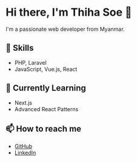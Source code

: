# Hi there, I'm Thiha Soe 👋

I'm a passionate web developer from Myanmar.

## 🚀 Skills
- PHP, Laravel
- JavaScript, Vue.js, React

## 🌱 Currently Learning
- Next.js
- Advanced React Patterns

## 📫 How to reach me
- [GitHub](https://github.com/thihadev)
- [LinkedIn]([https://www.linkedin.com/in/thihadev/](https://www.linkedin.com/in/thiha-soe-3826ab153/))
